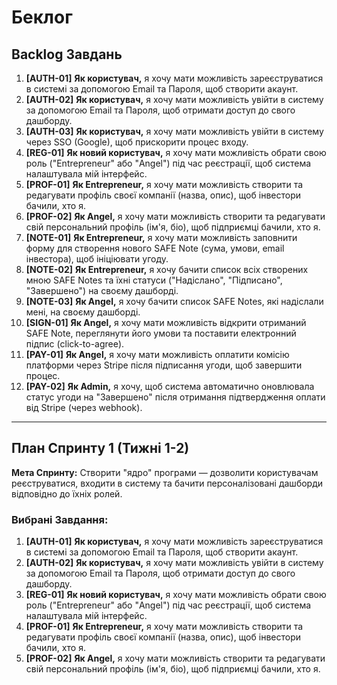 # Беклог

## Backlog Завдань

1.  **[AUTH-01]** **Як користувач,** я хочу мати можливість зареєструватися в системі за допомогою Email та Пароля, щоб створити акаунт.
2.  **[AUTH-02]** **Як користувач,** я хочу мати можливість увійти в систему за допомогою Email та Пароля, щоб отримати доступ до свого дашборду.
3.  **[AUTH-03]** **Як користувач,** я хочу мати можливість увійти в систему через SSO (Google), щоб прискорити процес входу.
4.  **[REG-01]** **Як новий користувач,** я хочу мати можливість обрати свою роль ("Entrepreneur" або "Angel") під час реєстрації, щоб система налаштувала мій інтерфейс.
5.  **[PROF-01]** **Як Entrepreneur,** я хочу мати можливість створити та редагувати профіль своєї компанії (назва, опис), щоб інвестори бачили, хто я.
6.  **[PROF-02]** **Як Angel,** я хочу мати можливість створити та редагувати свій персональний профіль (ім'я, біо), щоб підприємці бачили, хто я.
7.  **[NOTE-01]** **Як Entrepreneur,** я хочу мати можливість заповнити форму для створення нового SAFE Note (сума, умови, email інвестора), щоб ініціювати угоду.
8.  **[NOTE-02]** **Як Entrepreneur,** я хочу бачити список всіх створених мною SAFE Notes та їхні статуси ("Надіслано", "Підписано", "Завершено") на своєму дашборді.
9.  **[NOTE-03]** **Як Angel,** я хочу бачити список SAFE Notes, які надіслали мені, на своєму дашборді.
10. **[SIGN-01]** **Як Angel,** я хочу мати можливість відкрити отриманий SAFE Note, переглянути його умови та поставити електронний підпис (click-to-agree).
11. **[PAY-01]** **Як Angel,** я хочу мати можливість оплатити комісію платформи через Stripe після підписання угоди, щоб завершити процес.
12. **[PAY-02]** **Як Admin,** я хочу, щоб система автоматично оновлювала статус угоди на "Завершено" після отримання підтвердження оплати від Stripe (через webhook).

---

## План Спринту 1 (Тижні 1-2)

**Мета Спринту:** Створити "ядро" програми — дозволити користувачам реєструватися, входити в систему та бачити персоналізовані дашборди відповідно до їхніх ролей.

### Вибрані Завдання:

1.  **[AUTH-01]** **Як користувач,** я хочу мати можливість зареєструватися в системі за допомогою Email та Пароля, щоб створити акаунт.
2.  **[AUTH-02]** **Як користувач,** я хочу мати можливість увійти в систему за допомогою Email та Пароля, щоб отримати доступ до свого дашборду.
3.  **[REG-01]** **Як новий користувач,** я хочу мати можливість обрати свою роль ("Entrepreneur" або "Angel") під час реєстрації, щоб система налаштувала мій інтерфейс.
4.  **[PROF-01]** **Як Entrepreneur,** я хочу мати можливість створити та редагувати профіль своєї компанії (назва, опис), щоб інвестори бачили, хто я.
5.  **[PROF-02]** **Як Angel,** я хочу мати можливість створити та редагувати свій персональний профіль (ім'я, біо), щоб підприємці бачили, хто я.
